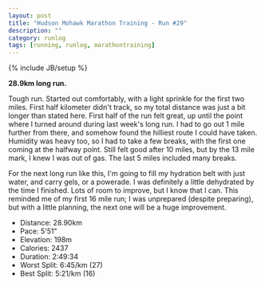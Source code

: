 ```yaml
---
layout: post
title: "Hudson Mohawk Marathon Training - Run #29"
description: ""
category: runlog
tags: [running, runlog, marathontraining]
---
```

{% include JB/setup %}

**28.9km long run.**

Tough run. Started out comfortably, with a light sprinkle for the
first two miles. First half kilometer didn't track, so my total distance
was just a bit longer than stated here. First half of the run felt great,
up until the point where I turned around during last week's long run. I had
to go out 1 mile further from there, and somehow found the hilliest route I
could have taken. Humidity was heavy too, so I had to take a few breaks, with
the first one coming at the halfway point. Still felt good after 10 miles, but
by the 13 mile mark, I knew I was out of gas. The last 5 miles included many breaks.

For the next long run like this, I'm going to fill my hydration belt with just water,
and carry gels, or a powerade. I was definitely a little dehydrated by the time I finished.
Lots of room to improve, but I know that I can. This reminded me of my first 16 mile run;
I was unprepared (despite preparing), but with a little planning, the next one will be a huge
improvement.

+ Distance: 28.90km
+ Pace: 5'51"
+ Elevation: 198m
+ Calories: 2437
+ Duration: 2:49:34
+ Worst Split: 6:45/km (27)
+ Best Split: 5:21/km (16)
